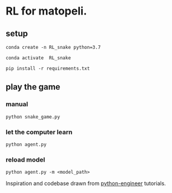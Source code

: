# RL for matopeli.

## setup
```
conda create -n RL_snake python=3.7 

conda activate  RL_snake

pip install -r requirements.txt
```

## play the game 
### manual
```
python snake_game.py
```

### let the computer learn
```
python agent.py
```

### reload model
```
python agent.py -m <model_path>
```

Inspiration and codebase drawn from [python-engineer](https://github.com/python-engineer/snake-ai-pytorch) tutorials.
